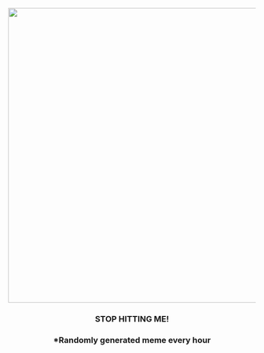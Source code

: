 <p align="center">
        <img src="https://i.redd.it/4efrbuy07ij91.png" width="600" height="600">
        </p>
        <h3 align="center">STOP HITTING ME!</h3>
        <h3 align="center">*Randomly generated meme every hour</h3>
    